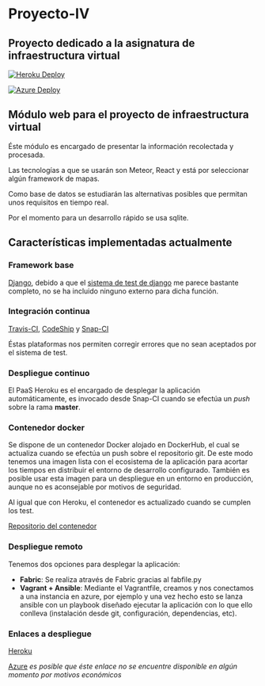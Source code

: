 # Proyecto-IV

## Proyecto dedicado a la asignatura de infraestructura virtual

[![Heroku Deploy](https://upload.wikimedia.org/wikipedia/en/a/a9/Heroku_logo.png)](http://rsmapweb.herokuapp.com/)

[![Azure Deploy](http://www.tufin.com/wp-content/uploads/2015/09/ms-azure-logo-240x41.png)](http://rsmap.cloudapp.net/)

## Módulo web para el proyecto de infraestructura virtual
Éste módulo es encargado de presentar la información recolectada y procesada.

Las tecnologías a que se usarán son Meteor, React y está por seleccionar algún framework de mapas.

Como base de datos se estudiarán las alternativas posibles que permitan unos requisitos en tiempo real.

Por el momento para un desarrollo rápido se usa sqlite.



## Características implementadas actualmente

### Framework base
[Django](https://www.djangoproject.com/), debido a que el [sistema de test de django](https://docs.djangoproject.com/es/1.9/topics/testing/) me parece bastante completo, no se ha incluido ninguno externo para dicha función.

### Integración continua
[Travis-CI](https://travis-ci.org/luqueburgosjm/RSMapWeb), [CodeShip](https://codeship.com/projects/115675) y
[Snap-CI](https://snap-ci.com/luqueburgosjm/RSMapWeb/branch/master/build_image)

Éstas plataformas nos permiten corregir errores que no sean aceptados por el sistema de test.

### Despliegue continuo

El PaaS Heroku es el encargado de desplegar la aplicación automáticamente, es invocado desde Snap-CI cuando se efectúa un *push* sobre la rama **master**.

### Contenedor docker

Se dispone de un contenedor Docker alojado en DockerHub, el cual se actualiza cuando se efectúa un push sobre el repositorio git. De este modo tenemos una imagen lista con el ecosistema de la aplicación para acortar los tiempos en distribuir el entorno de desarrollo configurado. También es posible usar esta imagen para un despliegue en un entorno en producción, aunque no es aconsejable por motivos de seguridad.

Al igual que con Heroku, el contenedor es actualizado cuando se cumplen los test.

[Repositorio del contenedor](https://hub.docker.com/r/luqueburgosjm/rsmapweb/)

### Despliegue remoto

Tenemos dos opciones para desplegar la aplicación:
 - **Fabric**:
    Se realiza através de Fabric gracias al fabfile.py
 - **Vagrant + Ansible**: Mediante el Vagrantfile, creamos y nos conectamos a una instancia en azure, por ejemplo y una vez hecho esto se lanza ansible con un playbook diseñado ejecutar la aplicación con lo que ello conlleva (instalación desde git, configuración, dependencias, etc).

### Enlaces a despliegue

[Heroku](http://rsmapweb.herokuapp.com/)

[Azure](http://rsmapweb.cloudapp.net) *es posible que éste enlace no se encuentre disponible en algún momento por motivos económicos*
